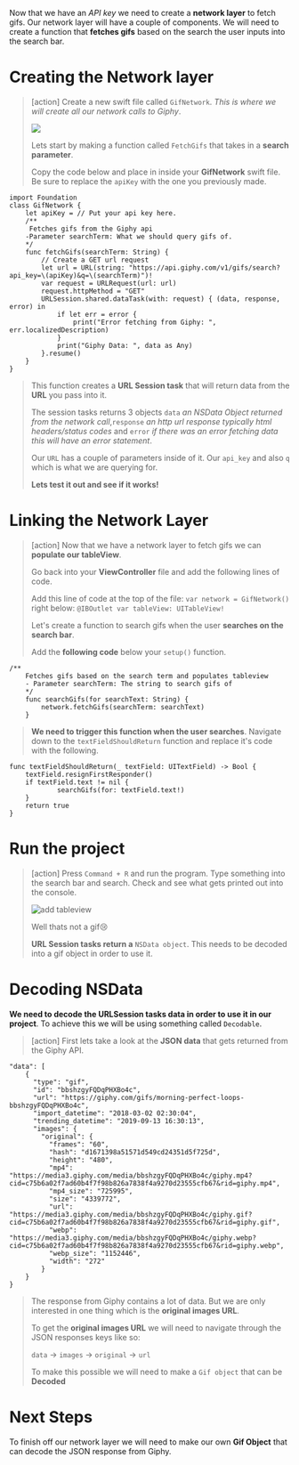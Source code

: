 
Now that we have an _API key_ we need to create a **network layer** to fetch gifs. Our network layer will have a couple of components. We will need to create a function that **fetches gifs** based on the search the user inputs into the search bar.

# Creating the Network layer

> [action]
>Create a new swift file called `GifNetwork`. _This is where we will create all our network calls to Giphy_.
>
> ![](./assets/GifNetwork.png)
>
> Lets start by making a function called `FetchGifs` that takes in a **search parameter**.
>
> Copy the code below and place in inside your **GifNetwork** swift file. Be sure to replace the `apiKey` with the one you previously made.
>
```
import Foundation
class GifNetwork {
    let apiKey = // Put your api key here.
    /**
     Fetches gifs from the Giphy api
    -Parameter searchTerm: What we should query gifs of.
    */
    func fetchGifs(searchTerm: String) {
        // Create a GET url request
        let url = URL(string: "https://api.giphy.com/v1/gifs/search?api_key=\(apiKey)&q=\(searchTerm)")!
        var request = URLRequest(url: url)
        request.httpMethod = "GET"
        URLSession.shared.dataTask(with: request) { (data, response, error) in
            if let err = error {
                print("Error fetching from Giphy: ", err.localizedDescription)
            }
            print("Giphy Data: ", data as Any)
        }.resume()
    }
}
```
>
> This function creates a **URL Session task** that will return data from the **URL** you pass into it.
>
> The session tasks returns 3 objects `data` _an NSData Object returned from the network call_,`response` _an http url response typically html headers/status codes_ and `error` _if there was an error fetching data this will have an error statement_.
>
>Our `URL` has a couple of parameters inside of it. Our `api_key` and also `q` which is what we are querying for.
>
> **Lets test it out and see if it works!**
>

# Linking the Network Layer

> [action]
> Now that we have a network layer to fetch gifs we can **populate our tableView**.
>
> Go back into your **ViewController** file and add the following lines of code.
>
> Add this line of code at the top of the file: `var network = GifNetwork()` right below: `@IBOutlet var tableView: UITableView!`
>
> Let's create a function to search gifs when the user **searches on the search bar**.
>
> Add the **following code** below your `setup()` function.
>
```
/**
    Fetches gifs based on the search term and populates tableview
    - Parameter searchTerm: The string to search gifs of
    */
    func searchGifs(for searchText: String) {
        network.fetchGifs(searchTerm: searchText)
    }
```
>
> **We need to trigger this function when the user searches**. Navigate down to the `textFieldShouldReturn` function and replace it's code with the following.
>
```
func textFieldShouldReturn(_ textField: UITextField) -> Bool {
    textField.resignFirstResponder()
    if textField.text != nil {
            searchGifs(for: textField.text!)
    }
    return true
}
```
>

# Run the project

> [action]
> Press `Command + R` and run the program. Type something into the search bar and search. Check and see what gets printed out into the console.
>
> ![add tableview](./assets/GifData.png)
>
> Well thats not a gif😢
>
> **URL Session tasks return a** `NSData object`. This needs to be decoded into a gif object in order to use it.
>

# Decoding NSData

**We need to decode the URLSession tasks data in order to use it in our project**. To achieve this we will be using something called `Decodable`.

> [action]
> First lets take a look at the **JSON data** that gets returned from the Giphy API.
>
```
"data": [
    {
      "type": "gif",
      "id": "bbshzgyFQDqPHXBo4c",
      "url": "https://giphy.com/gifs/morning-perfect-loops-bbshzgyFQDqPHXBo4c",
      "import_datetime": "2018-03-02 02:30:04",
      "trending_datetime": "2019-09-13 16:30:13",
      "images": {
        "original": {
          "frames": "60",
          "hash": "d1671398a51571d549cd24351d5f725d",
          "height": "480",
          "mp4": "https://media3.giphy.com/media/bbshzgyFQDqPHXBo4c/giphy.mp4?cid=c75b6a02f7ad60b4f7f98b826a7838f4a9270d23555cfb67&rid=giphy.mp4",
          "mp4_size": "725995",
          "size": "4339772",
          "url": "https://media3.giphy.com/media/bbshzgyFQDqPHXBo4c/giphy.gif?cid=c75b6a02f7ad60b4f7f98b826a7838f4a9270d23555cfb67&rid=giphy.gif",
          "webp": "https://media3.giphy.com/media/bbshzgyFQDqPHXBo4c/giphy.webp?cid=c75b6a02f7ad60b4f7f98b826a7838f4a9270d23555cfb67&rid=giphy.webp",
          "webp_size": "1152446",
          "width": "272"
        }
    }
}
```
>
> The response from Giphy contains a lot of data. But we are only interested in one thing which is the **original images URL**.
>
> To get the **original images URL** we will need to navigate through the JSON responses keys like so:
>
>`data` -> `images` -> `original` -> `url`
>
> To make this possible we will need to make a `Gif object` that can be **Decoded**
>

# Next Steps

To finish off our network layer we will need to make our own **Gif Object** that can decode the JSON response from Giphy.

